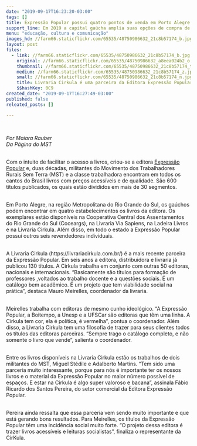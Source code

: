 ```yaml
---
date: "2019-09-17T16:23:20-03:00"
tags: []
title: Expressão Popular possui quatro pontos de venda em Porto Alegre
support_line: Em 2019 a capital gaúcha amplia suas opções de compra de livros populares
menu: "educação, cultura e comunicação"
images_hd: //farm66.staticflickr.com/65535/48750986632_21c8b57174_b.jpg
layout: post
files:
  - link: //farm66.staticflickr.com/65535/48750986632_21c8b57174_b.jpg
    original: //farm66.staticflickr.com/65535/48750986632_a8eea024b2_o.jpg
    thumbnail: //farm66.staticflickr.com/65535/48750986632_21c8b57174_t.jpg
    medium: //farm66.staticflickr.com/65535/48750986632_21c8b57174_z.jpg
    small: //farm66.staticflickr.com/65535/48750986632_21c8b57174_n.jpg
    title: Livraria Cirkula é uma parceira da Editora Expressão Popular.  Foto Maiara Rauber-6.jpg
    $$hashKey: 0C9
created_date: "2019-09-17T16:27:49-03:00"
published: false
releated_posts: []

---
```

<p>&nbsp;</p>

<p><em>Por Maiara Rauber<br />
Da P&aacute;gina do MST</em></p>

<p><br />
Com o intuito de facilitar o acesso a livros, criou-se a editora <a href="http://bit.ly/editoraexpressãopopula">Express&atilde;o Popular</a>&nbsp;e, duas d&eacute;cadas, militantes do Movimento dos Trabalhadores Rurais Sem Terra (MST) e a classe trabalhadora encontram em todos os cantos do Brasil livros com pre&ccedil;os acess&iacute;veis e de qualidade. S&atilde;o 600 t&iacute;tulos publicados, os quais est&atilde;o divididos em mais de 30 segmentos.</p>

<p><br />
Em Porto Alegre, na regi&atilde;o Metropolitana do Rio Grande do Sul, os ga&uacute;chos podem encontrar em quatro estabelecimentos os livros da editora. Os exemplares est&atilde;o dispon&iacute;veis na Cooperativa Central dos Assentamentos do Rio Grande do Sul (Coceargs), na Livraria Via Sapiens, na Ladeira Livros e na Livraria Cirkula. Al&eacute;m disso, em todo o estado a Express&atilde;o Popular possui outros seis revendedores individuais.</p>

<p><br />
A Livraria Cirkula (https://livrariacirkula.com.br/) &eacute; a mais recente parceira da Express&atilde;o Popular. Em seis anos a editora, distribuidora e livraria j&aacute; publicou 130 t&iacute;tulos. A Cirkula trabalha em conjunto com outras 50 editoras, nacionais e internacionais. &ldquo;Basicamente s&atilde;o t&iacute;tulos para forma&ccedil;&atilde;o de professores ,voltados ao trabalho docente e a quest&otilde;es sociais. &Eacute; um cat&aacute;logo bem acad&ecirc;mico. &Eacute; um projeto que tem viabilidade social na pr&aacute;tica&rdquo;, destaca Mauro Meirelles, coordenador da livraria.</p>

<p><br />
Meirelles trabalha com editoras de mesmo cunho ideol&oacute;gico. &ldquo;A Express&atilde;o Popular, a Boitempo, a Unesp e a UFSCar s&atilde;o editoras que t&ecirc;m uma linha. A Cirkula tem cor, ela &eacute; pol&iacute;tica, &eacute; vermelha&rdquo;, pontua o coordenador. Al&eacute;m disso, a Livraria Cirkula tem uma filosofia de trazer para seus clientes todos os t&iacute;tulos das editoras parceiras. &ldquo;Sempre trago o cat&aacute;logo completo, e n&atilde;o somente o livro que vende&rdquo;, salienta o coordenador.</p>

<p><br />
Entre os livros dispon&iacute;veis na Livraria Cirkula est&atilde;o os trabalhos de dois militantes do MST, Miguel St&eacute;dile e Adalberto Martins. &ldquo;Tem sido uma parceria muito interessante, porque para n&oacute;s &eacute; importante ter os nossos livros e o material da Express&atilde;o Popular no maior n&uacute;mero poss&iacute;vel de espa&ccedil;os. E estar na Cirkula &eacute; algo super valoroso e bacana&rdquo;, assinala F&aacute;bio Ricardo dos Santos Pereira, do setor comercial da Editora Express&atilde;o Popular.</p>

<p><br />
Pereira ainda ressalta que essa parceria vem sendo muito importante e que est&aacute; gerando bons resultados. Para Meirelles, os t&iacute;tulos da Express&atilde;o Popular t&ecirc;m uma incid&ecirc;ncia social muito forte. &ldquo;O projeto dessa editora &eacute; trazer livros acess&iacute;veis e leituras socialistas&rdquo;, finaliza o representante da CirKula.</p>

<p>&nbsp;</p>
